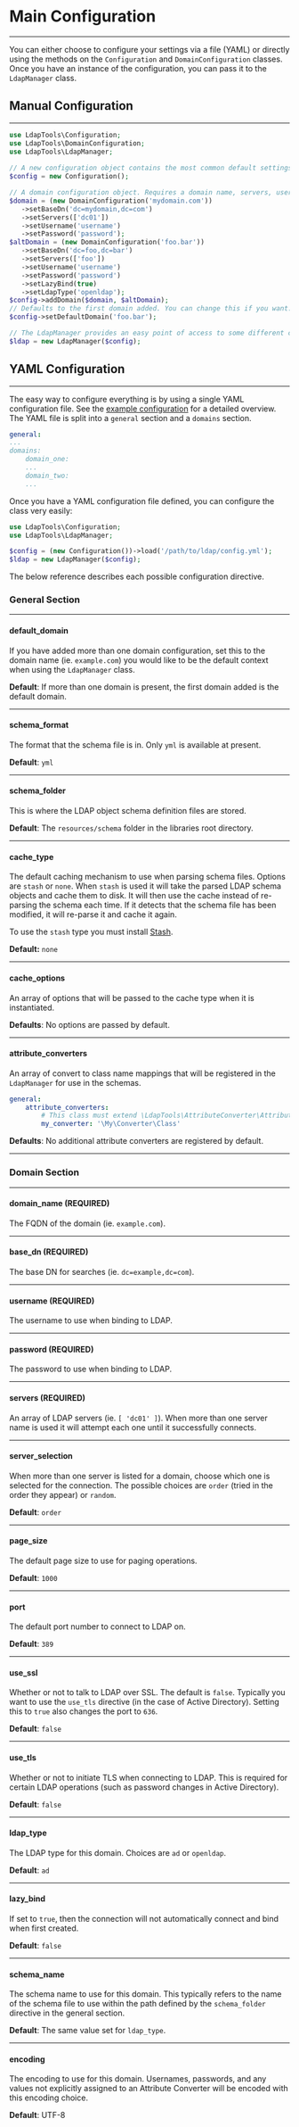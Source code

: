 # Main Configuration
--------------------

You can either choose to configure your settings via a file (YAML) or directly using the methods on the `Configuration` 
and `DomainConfiguration` classes. Once you have an instance of the configuration, you can pass it to the `LdapManager`
class.
 
## Manual Configuration
------------------------
 
```php
use LdapTools\Configuration;
use LdapTools\DomainConfiguration;
use LdapTools\LdapManager;
 
// A new configuration object contains the most common default settings.
$config = new Configuration();

// A domain configuration object. Requires a domain name, servers, username, and password. 
$domain = (new DomainConfiguration('mydomain.com'))
   ->setBaseDn('dc=mydomain,dc=com')
   ->setServers(['dc01'])
   ->setUsername('username')
   ->setPassword('password');
$altDomain = (new DomainConfiguration('foo.bar'))
   ->setBaseDn('dc=foo,dc=bar')
   ->setServers(['foo'])
   ->setUsername('username')
   ->setPassword('password')
   ->setLazyBind(true)
   ->setLdapType('openldap');
$config->addDomain($domain, $altDomain);
// Defaults to the first domain added. You can change this if you want.
$config->setDefaultDomain('foo.bar');

// The LdapManager provides an easy point of access to some different classes.
$ldap = new LdapManager($config);
```

## YAML Configuration
----------------------

The easy way to configure everything is by using a single YAML configuration file. See the [example configuration](https://github.com/ldaptools/ldaptools/blob/master/resources/config/example.yml)
for a detailed overview. The YAML file is split into a `general` section and a `domains` section. 

```yaml
general:
...
domains:
    domain_one:
    ...
    domain_two:
    ...
```

Once you have a YAML configuration file defined, you can configure the class very easily:

```php
use LdapTools\Configuration;
use LdapTools\LdapManager;

$config = (new Configuration())->load('/path/to/ldap/config.yml');
$ldap = new LdapManager($config);
```

The below reference describes each possible configuration directive.

### **General Section**

--------------------
#### default_domain

If you have added more than one domain configuration, set this to the domain name (ie. `example.com`) you would like to 
be the default context when using the `LdapManager` class.

 **Default**: If more than one domain is present, the first domain added is the default domain.
 
 ------------------
#### schema_format

The format that the schema file is in. Only `yml` is available at present.

**Default**: `yml`

-------------------
#### schema_folder

This is where the LDAP object schema definition files are stored.

**Default**: The `resources/schema` folder in the libraries root directory.

----------------
#### cache_type

The default caching mechanism to use when parsing schema files. Options are `stash` or `none`. When `stash` is used it
will take the parsed LDAP schema objects and cache them to disk. It will then use the cache instead of re-parsing the
schema each time. If it detects that the schema file has been modified, it will re-parse it and cache it again.

To use the `stash` type you must install [Stash](https://github.com/tedious/Stash).

**Default:** `none`

-------------------
#### cache_options

An array of options that will be passed to the cache type when it is instantiated.

**Defaults**: No options are passed by default.

-------------------
#### attribute_converters

An array of convert to class name mappings that will be registered in the `LdapManager` for use in the schemas.

```yaml
general:
    attribute_converters:
        # This class must extend \LdapTools\AttributeConverter\AttributeConverterInterface !
        my_converter: '\My\Converter\Class'
```

**Defaults**: No additional attribute converters are registered by default.

-------------------

### **Domain Section**
----------------------

#### domain_name **(REQUIRED)**

The FQDN of the domain (ie. `example.com`).

------------------------------
#### base_dn **(REQUIRED)**

The base DN for searches (ie. `dc=example,dc=com`).

-------------------------------
#### username **(REQUIRED)**

The username to use when binding to LDAP.

-------------------------------
#### password **(REQUIRED)**

The password to use when binding to LDAP.

-------------------------------
#### servers **(REQUIRED)**

An array of LDAP servers (ie. `[ 'dc01' ]`). When more than one server name is used it will attempt each one until it
successfully connects.

-------------------------------
#### server_selection

When more than one server is listed for a domain, choose which one is selected for the connection. The possible choices 
are `order` (tried in the order they appear) or `random`. 

**Default**: `order`

-------------------------------
#### page_size

The default page size to use for paging operations.

**Default**: `1000`

-------------------------------
#### port

The default port number to connect to LDAP on.

**Default**: `389`

-------------------------------
#### use_ssl

Whether or not to talk to LDAP over SSL. The default is `false`. Typically you want to use the `use_tls` directive (in
the case of Active Directory). Setting this to `true` also changes the port to `636`.

**Default**: `false`

-------------------------------
#### use_tls

Whether or not to initiate TLS when connecting to LDAP. This is required for certain LDAP operations (such as password 
changes in Active Directory).

**Default**: `false`

-------------------------------
#### ldap_type

The LDAP type for this domain. Choices are `ad` or `openldap`.

**Default**: `ad`

-------------------------------
#### lazy_bind

If set to `true`, then the connection will not automatically connect and bind when first created.

**Default**: `false`

-------------------------------
#### schema_name

The schema name to use for this domain. This typically refers to the name of the schema file to use within the path 
defined by the `schema_folder` directive in the general section. 

**Default**: The same value set for `ldap_type`.

-------------------------------
#### encoding

The encoding to use for this domain. Usernames, passwords, and any values not explicitly assigned to an Attribute
Converter will be encoded with this encoding choice.

**Default**: UTF-8
